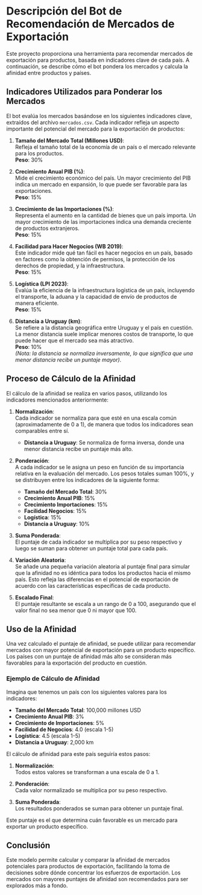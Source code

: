 # Descripción del Bot de Recomendación de Mercados de Exportación

Este proyecto proporciona una herramienta para recomendar mercados de exportación para productos, basada en indicadores clave de cada país. A continuación, se describe cómo el bot pondera los mercados y calcula la afinidad entre productos y países.

## Indicadores Utilizados para Ponderar los Mercados

El bot evalúa los mercados basándose en los siguientes indicadores clave, extraídos del archivo `mercados.csv`. Cada indicador refleja un aspecto importante del potencial del mercado para la exportación de productos:

1. **Tamaño del Mercado Total (Millones USD)**:  
   Refleja el tamaño total de la economía de un país o el mercado relevante para los productos.  
   **Peso**: 30%

2. **Crecimiento Anual PIB (%)**:  
   Mide el crecimiento económico del país. Un mayor crecimiento del PIB indica un mercado en expansión, lo que puede ser favorable para las exportaciones.  
   **Peso**: 15%

3. **Crecimiento de las Importaciones (%)**:  
   Representa el aumento en la cantidad de bienes que un país importa. Un mayor crecimiento de las importaciones indica una demanda creciente de productos extranjeros.  
   **Peso**: 15%

4. **Facilidad para Hacer Negocios (WB 2019)**:  
   Este indicador mide qué tan fácil es hacer negocios en un país, basado en factores como la obtención de permisos, la protección de los derechos de propiedad, y la infraestructura.  
   **Peso**: 15%

5. **Logística (LPI 2023)**:  
   Evalúa la eficiencia de la infraestructura logística de un país, incluyendo el transporte, la aduana y la capacidad de envío de productos de manera eficiente.  
   **Peso**: 15%

6. **Distancia a Uruguay (km)**:  
   Se refiere a la distancia geográfica entre Uruguay y el país en cuestión. La menor distancia suele implicar menores costos de transporte, lo que puede hacer que el mercado sea más atractivo.  
   **Peso**: 10%  
   *(Nota: la distancia se normaliza inversamente, lo que significa que una menor distancia recibe un puntaje mayor)*.

## Proceso de Cálculo de la Afinidad

El cálculo de la afinidad se realiza en varios pasos, utilizando los indicadores mencionados anteriormente:

1. **Normalización**:  
   Cada indicador se normaliza para que esté en una escala común (aproximadamente de 0 a 1), de manera que todos los indicadores sean comparables entre sí.  
   - **Distancia a Uruguay**: Se normaliza de forma inversa, donde una menor distancia recibe un puntaje más alto.

2. **Ponderación**:  
   A cada indicador se le asigna un peso en función de su importancia relativa en la evaluación del mercado. Los pesos totales suman 100%, y se distribuyen entre los indicadores de la siguiente forma:  
   - **Tamaño del Mercado Total**: 30%
   - **Crecimiento Anual PIB**: 15%
   - **Crecimiento Importaciones**: 15%
   - **Facilidad Negocios**: 15%
   - **Logística**: 15%
   - **Distancia a Uruguay**: 10%

3. **Suma Ponderada**:  
   El puntaje de cada indicador se multiplica por su peso respectivo y luego se suman para obtener un puntaje total para cada país.

4. **Variación Aleatoria**:  
   Se añade una pequeña variación aleatoria al puntaje final para simular que la afinidad no es idéntica para todos los productos hacia el mismo país. Esto refleja las diferencias en el potencial de exportación de acuerdo con las características específicas de cada producto.

5. **Escalado Final**:  
   El puntaje resultante se escala a un rango de 0 a 100, asegurando que el valor final no sea menor que 0 ni mayor que 100.

## Uso de la Afinidad

Una vez calculado el puntaje de afinidad, se puede utilizar para recomendar mercados con mayor potencial de exportación para un producto específico. Los países con un puntaje de afinidad más alto se consideran más favorables para la exportación del producto en cuestión.

### Ejemplo de Cálculo de Afinidad

Imagina que tenemos un país con los siguientes valores para los indicadores:

- **Tamaño del Mercado Total**: 100,000 millones USD
- **Crecimiento Anual PIB**: 3%
- **Crecimiento de Importaciones**: 5%
- **Facilidad de Negocios**: 4.0 (escala 1-5)
- **Logística**: 4.5 (escala 1-5)
- **Distancia a Uruguay**: 2,000 km

El cálculo de afinidad para este país seguiría estos pasos:

1. **Normalización**:  
   Todos estos valores se transforman a una escala de 0 a 1.

2. **Ponderación**:  
   Cada valor normalizado se multiplica por su peso respectivo.

3. **Suma Ponderada**:  
   Los resultados ponderados se suman para obtener un puntaje final.

Este puntaje es el que determina cuán favorable es un mercado para exportar un producto específico.

## Conclusión

Este modelo permite calcular y comparar la afinidad de mercados potenciales para productos de exportación, facilitando la toma de decisiones sobre dónde concentrar los esfuerzos de exportación. Los mercados con mayores puntajes de afinidad son recomendados para ser explorados más a fondo.
